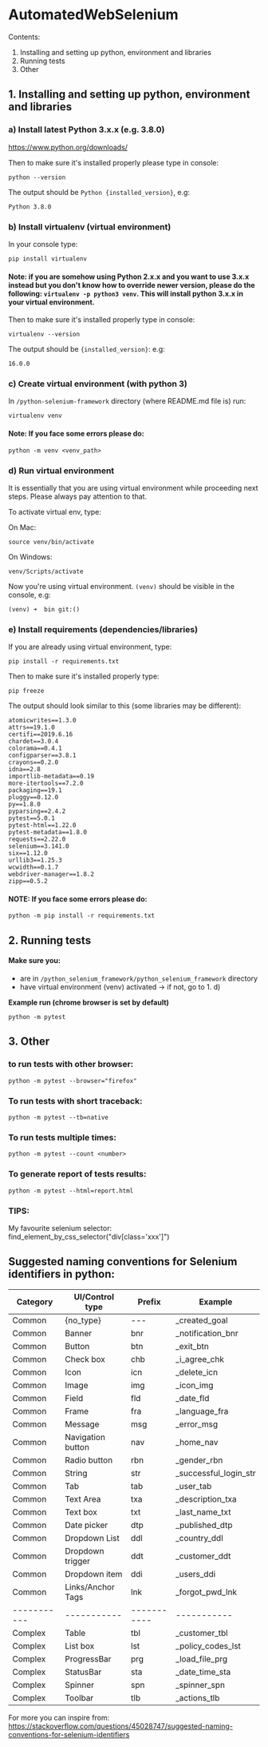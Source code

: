 # AutomatedWebSelenium
Contents:
1. Installing and setting up python, environment and libraries
2. Running tests
3. Other

## 1. Installing and setting up python, environment and libraries

### a) Install latest Python 3.x.x (e.g. 3.8.0)
https://www.python.org/downloads/

Then to make sure it's installed properly please type in console:
```
python --version
```
The output should be ```Python {installed_version}```, e.g:
```
Python 3.8.0
```

### b) Install virtualenv (virtual environment)
In your console type:
```
pip install virtualenv
```
#### Note: if you are somehow using Python 2.x.x and you want to use 3.x.x instead but you don't know how to override newer version, please do the following:  ```virtualenv -p python3 venv```. This will install python 3.x.x in your virtual environment.

Then to make sure it's installed properly type in console:
```
virtualenv --version
```
The output should be ```{installed_version}```:
 e.g:
```
16.0.0
```
### c) Create virtual environment (with python 3)
In ```/python-selenium-framework``` directory (where README.md file is) run:
```
virtualenv venv
```
#### Note: If you face some errors please do:
```
python -m venv <venv_path>
```

### d) Run virtual environment
It is essentially that you are using virtual environment while proceeding next steps. Please always pay attention to that.

To activate virtual env, type:

On Mac:
```
source venv/bin/activate
```
On Windows:
```
venv/Scripts/activate
```
Now you're using virtual environment. ```(venv)``` should be visible in the console, e.g:
```
(venv) ➜  bin git:() 
```

### e) Install requirements (dependencies/libraries)
If you are already using virtual environment, type:
```
pip install -r requirements.txt
```
Then to make sure it's installed properly type:
```
pip freeze
```
The output should look similar to this (some libraries may be different):
```
atomicwrites==1.3.0
attrs==19.1.0
certifi==2019.6.16
chardet==3.0.4
colorama==0.4.1
configparser==3.8.1
crayons==0.2.0
idna==2.8
importlib-metadata==0.19
more-itertools==7.2.0
packaging==19.1
pluggy==0.12.0
py==1.8.0
pyparsing==2.4.2
pytest==5.0.1
pytest-html==1.22.0
pytest-metadata==1.8.0
requests==2.22.0
selenium==3.141.0
six==1.12.0
urllib3==1.25.3
wcwidth==0.1.7
webdriver-manager==1.8.2
zipp==0.5.2
```
#### NOTE: If you face some errors please do:
```
python -m pip install -r requirements.txt
```


## 2. Running tests
#### Make sure you:
- are in `/python_selenium_framework/python_selenium_framework` directory 
- have virtual environment (venv) activated -> if not, go to 1. d)

**Example run (chrome browser is set by default)**

```
python -m pytest
```


## 3. Other

### to run tests with other browser:
```
python -m pytest --browser="firefox"
```

### To run tests with short traceback:
```
python -m pytest --tb=native
```

### To run tests multiple times:
```
python -m pytest --count <number>
``` 

### To generate report of tests results:
```
python -m pytest --html=report.html
```


### TIPS:
My favourite selenium selector:
find_element_by_css_selector("div[class='xxx']")


## Suggested naming conventions for Selenium identifiers in python:

| Category | UI/Control type | Prefix | Example |
| ------ | ------ | ------ | ------ |
| Common | {no_type}                  | ---    | _created_goal         |
| Common | Banner                     | bnr    | _notification_bnr     |
| Common | Button                     | btn    | _exit_btn             |
| Common | Check box                  | chb    | _i_agree_chk          |
| Common | Icon                       | icn    | _delete_icn           |
| Common | Image                      | img    | _icon_img             |
| Common | Field                      | fld    | _date_fld             |
| Common | Frame                      | fra    | _language_fra         |
| Common | Message                    | msg    | _error_msg         |
| Common | Navigation button          | nav    | _home_nav             |
| Common | Radio button               | rbn    | _gender_rbn           |
| Common | String                     | str    | _successful_login_str |
| Common | Tab                        | tab    | _user_tab             |
| Common | Text Area                  | txa    | _description_txa      |
| Common | Text box                   | txt    | _last_name_txt        |
| Common | Date picker                | dtp    | _published_dtp        |
| Common | Dropdown List              | ddl    | _country_ddl          |
| Common | Dropdown trigger           | ddt    | _customer_ddt         |
| Common | Dropdown item              | ddi    | _users_ddi            |
| Common | Links/Anchor Tags          | lnk    | _forgot_pwd_lnk       |
| -----------| -----------| -----------| -----------| 
| Complex | Table                      | tbl    | _customer_tbl      |
| Complex | List box                   | lst    | _policy_codes_lst  |
| Complex | ProgressBar                | prg    | _load_file_prg     | 
| Complex | StatusBar                  | sta    | _date_time_sta     |
| Complex | Spinner                    | spn    | _spinner_spn       |
| Complex | Toolbar                    | tlb    | _actions_tlb       |

For more you can inspire from: 
https://stackoverflow.com/questions/45028747/suggested-naming-conventions-for-selenium-identifiers

